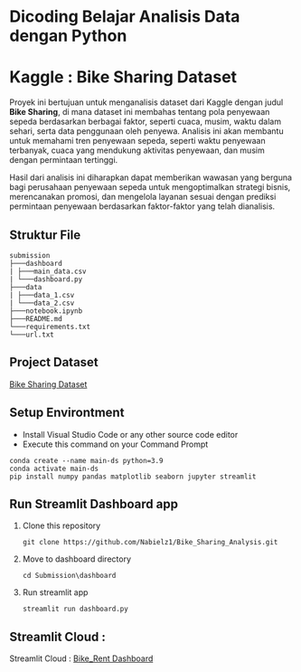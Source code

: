 
# Dicoding Belajar Analisis Data dengan Python 
# Kaggle : Bike Sharing Dataset

Proyek ini bertujuan untuk menganalisis dataset dari Kaggle dengan judul **Bike Sharing**, di mana dataset ini membahas tentang pola penyewaan sepeda berdasarkan berbagai faktor, seperti cuaca, musim, waktu dalam sehari, serta data penggunaan oleh penyewa. Analisis ini akan membantu untuk memahami tren penyewaan sepeda, seperti waktu penyewaan terbanyak, cuaca yang mendukung aktivitas penyewaan, dan musim dengan permintaan tertinggi.

Hasil dari analisis ini diharapkan dapat memberikan wawasan yang berguna bagi perusahaan penyewaan sepeda untuk mengoptimalkan strategi bisnis, merencanakan promosi, dan mengelola layanan sesuai dengan prediksi permintaan penyewaan berdasarkan faktor-faktor yang telah dianalisis.


## Struktur File
```
submission
├───dashboard
| ├───main_data.csv
| └───dashboard.py
├───data
| ├───data_1.csv
| └───data_2.csv
├───notebook.ipynb
├───README.md
└───requirements.txt
└───url.txt
```

## Project Dataset
[Bike Sharing Dataset](https://www.kaggle.com/datasets/lakshmi25npathi/bike-sharing-dataset)

## Setup Environtment
- Install Visual Studio Code or any other source code editor
- Execute this command on your Command Prompt
```
conda create --name main-ds python=3.9
conda activate main-ds
pip install numpy pandas matplotlib seaborn jupyter streamlit
```
## Run Streamlit Dashboard app
1. Clone this repository
   ```
   git clone https://github.com/Nabielz1/Bike_Sharing_Analysis.git
   ```

2. Move to dashboard directory
   ```
   cd Submission\dashboard
   ```
3. Run streamlit app
   ```
   streamlit run dashboard.py
   ```
## Streamlit Cloud :
Streamlit Cloud : [Bike_Rent Dashboard](https://bikesharinganalysis-rifqinabil.streamlit.app/)


